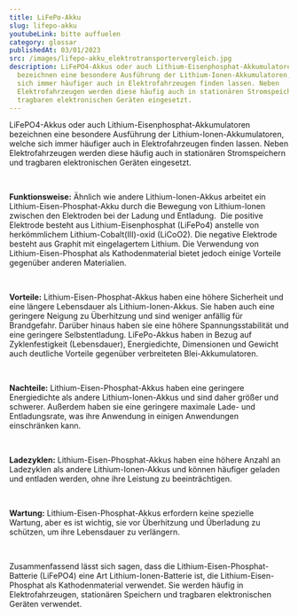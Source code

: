 ```yaml
---
title: LiFePo-Akku
slug: lifepo-akku
youtubeLink: bitte auffuelen
category: glossar
publishedAt: 03/01/2023
src: /images/lifepo-akku_elektrotransportervergleich.jpg
description: LiFePO4-Akkus oder auch Lithium-Eisenphosphat-Akkumulatoren
  bezeichnen eine besondere Ausführung der Lithium-Ionen-Akkumulatoren, welche
  sich immer häufiger auch in Elektrofahrzeugen finden lassen. Neben
  Elektrofahrzeugen werden diese häufig auch in stationären Stromspeichern und
  tragbaren elektronischen Geräten eingesetzt.
---
```

LiFePO4-Akkus oder auch Lithium-Eisenphosphat-Akkumulatoren bezeichnen eine besondere Ausführung der Lithium-Ionen-Akkumulatoren, welche sich immer häufiger auch in Elektrofahrzeugen finden lassen. Neben Elektrofahrzeugen werden diese häufig auch in stationären Stromspeichern und tragbaren elektronischen Geräten eingesetzt.  

<br />

**Funktionsweise:** Ähnlich wie andere Lithium-Ionen-Akkus arbeitet ein Lithium-Eisen-Phosphat-Akku durch die Bewegung von Lithium-Ionen zwischen den Elektroden bei der Ladung und Entladung.  Die positive Elektrode besteht aus Lithium-Eisenphosphat (LiFePo4) anstelle von herkömmlichem Lithium-Cobalt(III)-oxid (LiCoO2). Die negative Elektrode besteht aus Graphit mit eingelagertem Lithium. Die Verwendung von Lithium-Eisen-Phosphat als Kathodenmaterial bietet jedoch einige Vorteile gegenüber anderen Materialien.

<br />

**Vorteile:** Lithium-Eisen-Phosphat-Akkus haben eine höhere Sicherheit und eine längere Lebensdauer als Lithium-Ionen-Akkus. Sie haben auch eine geringere Neigung zu Überhitzung und sind weniger anfällig für Brandgefahr. Darüber hinaus haben sie eine höhere Spannungsstabilität und eine geringere Selbstentladung. LiFePo-Akkus haben in Bezug auf Zyklenfestigkeit (Lebensdauer), Energiedichte, Dimensionen und Gewicht auch deutliche Vorteile gegenüber verbreiteten Blei-Akkumulatoren.

<br />

**Nachteile:** Lithium-Eisen-Phosphat-Akkus haben eine geringere Energiedichte als andere Lithium-Ionen-Akkus und sind daher größer und schwerer. Außerdem haben sie eine geringere maximale Lade- und Entladungsrate, was ihre Anwendung in einigen Anwendungen einschränken kann.

<br />

**Ladezyklen:** Lithium-Eisen-Phosphat-Akkus haben eine höhere Anzahl an Ladezyklen als andere Lithium-Ionen-Akkus und können häufiger geladen und entladen werden, ohne ihre Leistung zu beeinträchtigen.

<br />

**Wartung:** Lithium-Eisen-Phosphat-Akkus erfordern keine spezielle Wartung, aber es ist wichtig, sie vor Überhitzung und Überladung zu schützen, um ihre Lebensdauer zu verlängern.

<br />

Zusammenfassend lässt sich sagen, dass die Lithium-Eisen-Phosphat-Batterie (LiFePO4) eine Art Lithium-Ionen-Batterie ist, die Lithium-Eisen-Phosphat als Kathodenmaterial verwendet. Sie werden häufig in Elektrofahrzeugen, stationären Speichern und tragbaren elektronischen Geräten verwendet.
